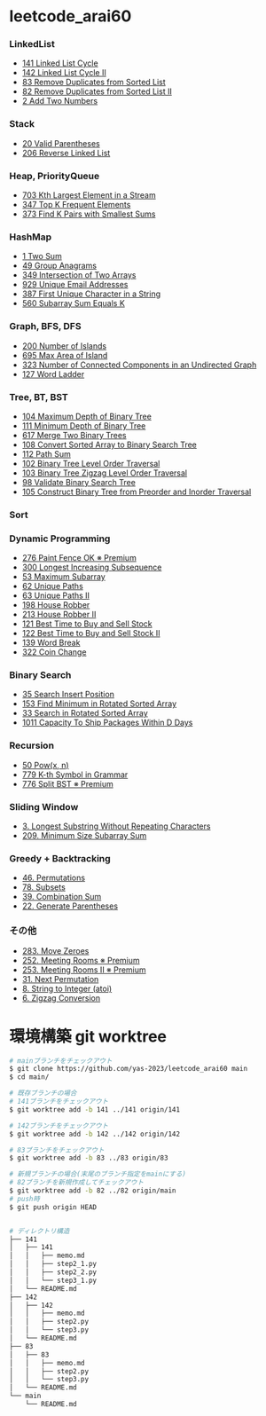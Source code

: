 # leetcode_arai60

### LinkedList 
- [141 Linked List Cycle](https://leetcode.com/problems/linked-list-cycle)
- [142 Linked List Cycle II](https://leetcode.com/problems/linked-list-cycle-ii)
- [83 Remove Duplicates from Sorted List](https://leetcode.com/problems/remove-duplicates-from-sorted-list)
- [82 Remove Duplicates from Sorted List II](https://leetcode.com/problems/remove-duplicates-from-sorted-list-ii)
- [2 Add Two Numbers](https://leetcode.com/problems/add-two-numbers)
### Stack
- [20 Valid Parentheses](https://leetcode.com/problems/valid-parentheses)
- [206 Reverse Linked List](https://leetcode.com/problems/reverse-linked-list)
### Heap, PriorityQueue 
- [703 Kth Largest Element in a Stream](https://leetcode.com/problems/kth-largest-element-in-a-stream)
- [347 Top K Frequent Elements](https://leetcode.com/problems/top-k-frequent-elements)
- [373 Find K Pairs with Smallest Sums](https://leetcode.com/problems/find-k-pairs-with-smallest-sums)
### HashMap
- [1 Two Sum](https://leetcode.com/problems/two-sum)
- [49 Group Anagrams](https://leetcode.com/problems/group-anagrams)
- [349 Intersection of Two Arrays](https://leetcode.com/problems/intersection-of-two-arrays)
- [929 Unique Email Addresses](https://leetcode.com/problems/unique-email-addresses)
- [387 First Unique Character in a String](https://leetcode.com/problems/first-unique-character-in-a-string)
- [560 Subarray Sum Equals K](https://leetcode.com/problems/subarray-sum-equals-k)
### Graph, BFS, DFS 
- [200 Number of Islands](https://leetcode.com/problems/number-of-islands)
- [695 Max Area of Island](https://leetcode.com/problems/max-area-of-island)
- [323 Number of Connected Components in an Undirected Graph](https://leetcode.com/problems/number-of-connected-components-in-an-undirected-graph)
- [127 Word Ladder](https://leetcode.com/problems/word-ladder)
### Tree, BT, BST 
- [104 Maximum Depth of Binary Tree](https://leetcode.com/problems/maximum-depth-of-binary-tree)
- [111 Minimum Depth of Binary Tree](https://leetcode.com/problems/minimum-depth-of-binary-tree)
- [617 Merge Two Binary Trees](https://leetcode.com/problems/merge-two-binary-trees)
- [108 Convert Sorted Array to Binary Search Tree](https://leetcode.com/problems/convert-sorted-array-to-binary-search-tree)
- [112 Path Sum](https://leetcode.com/problems/path-sum)
- [102 Binary Tree Level Order Traversal](https://leetcode.com/problems/binary-tree-level-order-traversal)
- [103 Binary Tree Zigzag Level Order Traversal](https://leetcode.com/problems/binary-tree-zigzag-level-order-traversal)
- [98 Validate Binary Search Tree](https://leetcode.com/problems/validate-binary-search-tree)
- [105 Construct Binary Tree from Preorder and Inorder Traversal](https://leetcode.com/problems/construct-binary-tree-from-preorder-and-inorder-traversal)
### Sort
### Dynamic Programming 
- [276 Paint Fence OK ※ Premium](https://leetcode.com/problems/paint-fence-ok-premium)
- [300 Longest Increasing Subsequence](https://leetcode.com/problems/longest-increasing-subsequence)
- [53 Maximum Subarray](https://leetcode.com/problems/maximum-subarray)
- [62 Unique Paths](https://leetcode.com/problems/unique-paths)
- [63 Unique Paths II](https://leetcode.com/problems/unique-paths-ii)
- [198 House Robber](https://leetcode.com/problems/house-robber)
- [213 House Robber II](https://leetcode.com/problems/house-robber-ii)
- [121 Best Time to Buy and Sell Stock](https://leetcode.com/problems/best-time-to-buy-and-sell-stock)
- [122 Best Time to Buy and Sell Stock II](https://leetcode.com/problems/best-time-to-buy-and-sell-stock-ii)
- [139 Word Break](https://leetcode.com/problems/word-break)
- [322 Coin Change](https://leetcode.com/problems/coin-change)
### Binary Search 
- [35 Search Insert Position](https://leetcode.com/problems/search-insert-position)
- [153 Find Minimum in Rotated Sorted Array](https://leetcode.com/problems/find-minimum-in-rotated-sorted-array)
- [33 Search in Rotated Sorted Array](https://leetcode.com/problems/search-in-rotated-sorted-array)
- [1011 Capacity To Ship Packages Within D Days](https://leetcode.com/problems/capacity-to-ship-packages-within-d-days)
### Recursion
- [50 Pow(x, n)](https://leetcode.com/problems/powx-n)
- [779 K-th Symbol in Grammar](https://leetcode.com/problems/k-th-symbol-in-grammar)
- [776 Split BST ※ Premium](https://leetcode.com/problems/split-bst-premium)
### Sliding Window
- [3. Longest Substring Without Repeating Characters](https://leetcode.com/problems/longest-substring-without-repeating-characters)
- [209. Minimum Size Subarray Sum](https://leetcode.com/problems/minimum-size-subarray-sum)
### Greedy + Backtracking 
- [46. Permutations](https://leetcode.com/problems/permutations)
- [78. Subsets](https://leetcode.com/problems/subsets)
- [39. Combination Sum](https://leetcode.com/problems/combination-sum)
- [22. Generate Parentheses](https://leetcode.com/problems/generate-parentheses)
### その他
- [283. Move Zeroes](https://leetcode.com/problems/move-zeroes)
- [252. Meeting Rooms ※ Premium](https://leetcode.com/problems/meeting-rooms-premium)
- [253. Meeting Rooms II ※ Premium](https://leetcode.com/problems/meeting-rooms-ii-premium)
- [31. Next Permutation](https://leetcode.com/problems/next-permutation)
- [8. String to Integer (atoi)](https://leetcode.com/problems/string-to-integer-atoi)
- [6. Zigzag Conversion](https://leetcode.com/problems/zigzag-conversion)


# 環境構築 git worktree
```bash
# mainブランチをチェックアウト
$ git clone https://github.com/yas-2023/leetcode_arai60 main
$ cd main/

# 既存ブランチの場合
# 141ブランチをチェックアウト
$ git worktree add -b 141 ../141 origin/141

# 142ブランチをチェックアウト
$ git worktree add -b 142 ../142 origin/142

# 83ブランチをチェックアウト
$ git worktree add -b 83 ../83 origin/83

# 新規ブランチの場合(末尾のブランチ指定をmainにする)
# 82ブランチを新規作成してチェックアウト
$ git worktree add -b 82 ../82 origin/main
# push時
$ git push origin HEAD


# ディレクトリ構造
├── 141
│   ├── 141
│   │   ├── memo.md
│   │   ├── step2_1.py
│   │   ├── step2_2.py
│   │   └── step3_1.py
│   └── README.md
├── 142
│   ├── 142
│   │   ├── memo.md
│   │   ├── step2.py
│   │   └── step3.py
│   └── README.md
├── 83
│   ├── 83
│   │   ├── memo.md
│   │   ├── step2.py
│   │   └── step3.py
│   └── README.md
└── main
    └── README.md
```
